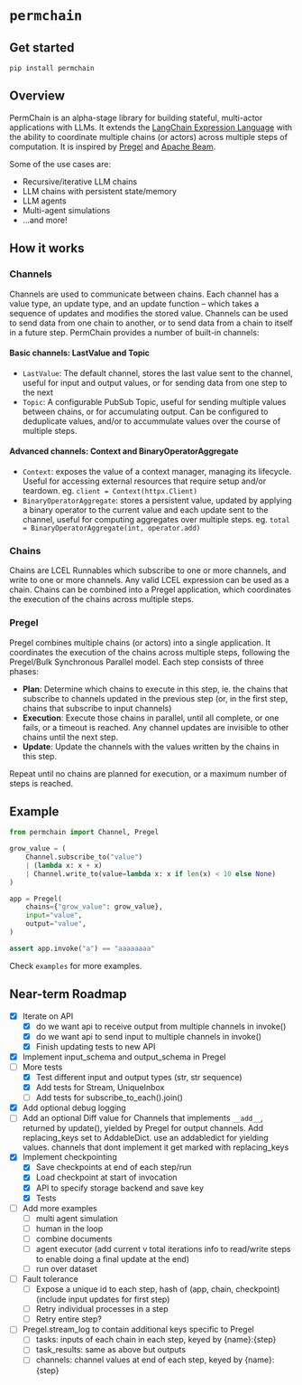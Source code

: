 # `permchain`

## Get started

`pip install permchain`

## Overview

PermChain is an alpha-stage library for building stateful, multi-actor applications with LLMs. It extends the [LangChain Expression Language](https://python.langchain.com/docs/expression_language/) with the ability to coordinate multiple chains (or actors) across multiple steps of computation. It is inspired by [Pregel](https://research.google/pubs/pub37252/) and [Apache Beam](https://beam.apache.org/).

Some of the use cases are:

- Recursive/iterative LLM chains
- LLM chains with persistent state/memory
- LLM agents
- Multi-agent simulations
- ...and more!

## How it works

### Channels

Channels are used to communicate between chains. Each channel has a value type, an update type, and an update function – which takes a sequence of updates and modifies the stored value. Channels can be used to send data from one chain to another, or to send data from a chain to itself in a future step. PermChain provides a number of built-in channels:

#### Basic channels: LastValue and Topic

- `LastValue`: The default channel, stores the last value sent to the channel, useful for input and output values, or for sending data from one step to the next
- `Topic`: A configurable PubSub Topic, useful for sending multiple values between chains, or for accumulating output. Can be configured to deduplicate values, and/or to accummulate values over the course of multiple steps.

#### Advanced channels: Context and BinaryOperatorAggregate

- `Context`: exposes the value of a context manager, managing its lifecycle. Useful for accessing external resources that require setup and/or teardown. eg. `client = Context(httpx.Client)`
- `BinaryOperatorAggregate`: stores a persistent value, updated by applying a binary operator to the current value and each update sent to the channel, useful for computing aggregates over multiple steps. eg. `total = BinaryOperatorAggregate(int, operator.add)`

### Chains

Chains are LCEL Runnables which subscribe to one or more channels, and write to one or more channels. Any valid LCEL expression can be used as a chain. Chains can be combined into a Pregel application, which coordinates the execution of the chains across multiple steps.

### Pregel

Pregel combines multiple chains (or actors) into a single application. It coordinates the execution of the chains across multiple steps, following the Pregel/Bulk Synchronous Parallel model. Each step consists of three phases:

- **Plan**: Determine which chains to execute in this step, ie. the chains that subscribe to channels updated in the previous step (or, in the first step, chains that subscribe to input channels)
- **Execution**: Execute those chains in parallel, until all complete, or one fails, or a timeout is reached. Any channel updates are invisible to other chains until the next step.
- **Update**: Update the channels with the values written by the chains in this step.

Repeat until no chains are planned for execution, or a maximum number of steps is reached.

## Example

```python
from permchain import Channel, Pregel

grow_value = (
    Channel.subscribe_to("value")
    | (lambda x: x + x)
    | Channel.write_to(value=lambda x: x if len(x) < 10 else None)
)

app = Pregel(
    chains={"grow_value": grow_value},
    input="value",
    output="value",
)

assert app.invoke("a") == "aaaaaaaa"
```

Check `examples` for more examples.

## Near-term Roadmap

- [x] Iterate on API
  - [x] do we want api to receive output from multiple channels in invoke()
  - [x] do we want api to send input to multiple channels in invoke()
  - [x] Finish updating tests to new API
- [x] Implement input_schema and output_schema in Pregel
- [ ] More tests
  - [x] Test different input and output types (str, str sequence)
  - [x] Add tests for Stream, UniqueInbox
  - [ ] Add tests for subscribe_to_each().join()
- [x] Add optional debug logging
- [ ] Add an optional Diff value for Channels that implements `__add__`, returned by update(), yielded by Pregel for output channels. Add replacing_keys set to AddableDict. use an addabledict for yielding values. channels that dont implement it get marked with replacing_keys
- [x] Implement checkpointing
  - [x] Save checkpoints at end of each step/run
  - [x] Load checkpoint at start of invocation
  - [x] API to specify storage backend and save key
  - [x] Tests
- [ ] Add more examples
  - [ ] multi agent simulation
  - [ ] human in the loop
  - [ ] combine documents
  - [ ] agent executor (add current v total iterations info to read/write steps to enable doing a final update at the end)
  - [ ] run over dataset
- [ ] Fault tolerance
  - [ ] Expose a unique id to each step, hash of (app, chain, checkpoint) (include input updates for first step)
  - [ ] Retry individual processes in a step
  - [ ] Retry entire step?
- [ ] Pregel.stream_log to contain additional keys specific to Pregel
  - [ ] tasks: inputs of each chain in each step, keyed by {name}:{step}
  - [ ] task_results: same as above but outputs
  - [ ] channels: channel values at end of each step, keyed by {name}:{step}
